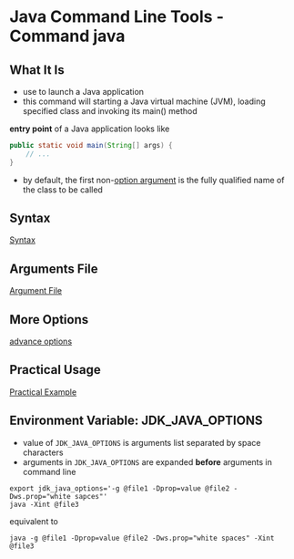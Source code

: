 # Java Command Line Tools - Command java

## What It Is

- use to launch a Java application
- this command will starting a Java virtual machine (JVM), loading specified class and invoking its main() method

**entry point** of a Java application looks like

```java
public static void main(String[] args) {
    // ...
}
```

- by default, the first non-[option argument](java-command-java-options.md) is the fully qualified name of the class to be called

## Syntax

[Syntax](java-command-java-synopsis.md)

## Arguments File

[Argument File](java-command-java-argument-file.md)

## More Options

[advance options]()

## Practical Usage

[Practical Example](java-command-java-practical-example.md)

## Environment Variable: JDK_JAVA_OPTIONS 

- value of `JDK_JAVA_OPTIONS` is arguments list separated by space characters
- arguments in `JDK_JAVA_OPTIONS` are expanded **before** arguments in command line

```shell
export jdk_java_options='-g @file1 -Dprop=value @file2 -Dws.prop="white sapces"'
java -Xint @file3
```

equivalent to

```shell
java -g @file1 -Dprop=value @file2 -Dws.prop="white spaces" -Xint @file3
```
